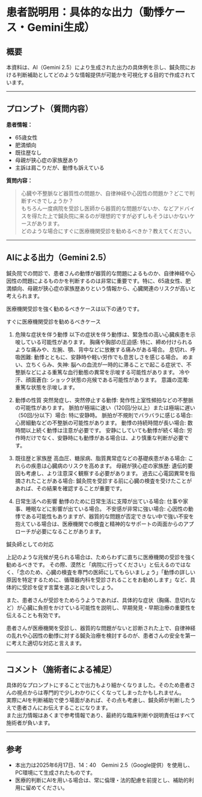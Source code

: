 # 患者説明用：具体的な出力（動悸ケース・Gemini生成）

## 概要

本資料は、AI（Gemini 2.5）により生成された出力の具体例を示し、鍼灸院における判断補助としてどのような情報提供が可能かを可視化する目的で作成されています。

---

## プロンプト（質問内容）

**患者情報：**

- 65歳女性
- 肥満傾向
- 既往歴なし
- 母親が狭心症の家族歴あり
- 主訴は肩こりだが、動悸も訴えている

**質問内容：**

> 心臓や不整脈など器質性の問題か、自律神経や心因性の問題か？どこで判断すべきでしょうか？  
> もちろん一度病院を受診し医師から器質的な問題がないか、などアドバイスを得たた上で鍼灸院に来るのが理想的ですが必ずしもそうはいかないケースがあります。  
> どのような場合にすぐに医療機関受診を勧めるべきか？教えてください。

---

## AIによる出力（Gemini 2.5）

鍼灸院での問診で、患者さんの動悸が器質的な問題によるものか、自律神経や心因性の問題によるものかを判断するのは非常に重要です。特に、65歳女性、肥満傾向、母親が狭心症の家族歴ありという情報から、心臓関連のリスクが高いと考えられます。

医療機関受診を強く勧めるべきケースは以下の通りです。

すぐに医療機関受診を勧めるべきケース

1. 危険な症状を伴う動悸
以下の症状を伴う動悸は、緊急性の高い心臓疾患を示唆している可能性があります。
胸痛や胸部の圧迫感: 特に、締め付けられるような痛みや、左腕、顎、背中などに放散する痛みがある場合。
息切れ、呼吸困難: 動悸とともに、安静時や軽い労作でも息苦しさを感じる場合。
めまい、立ちくらみ、失神: 脳への血流が一時的に滞ることで起こる症状で、不整脈などによる重篤な血行動態の異常を示唆する可能性があります。
冷や汗、顔面蒼白: ショック状態の兆候である可能性があります。
意識の混濁: 重篤な状態を示唆します。

2. 動悸の性質
突然発症し、突然停止する動悸: 発作性上室性頻拍などの不整脈の可能性があります。
脈拍が極端に速い（120回/分以上）または極端に遅い（50回/分以下）場合: 特に安静時。
脈拍が不規則でバラバラに感じる場合: 心房細動などの不整脈の可能性があります。
動悸の持続時間が長い場合: 数時間以上続く動悸は注意が必要です。
安静にしていても動悸が続く場合: 労作時だけでなく、安静時にも動悸がある場合は、より慎重な判断が必要です。

3. 既往歴と家族歴
高血圧、糖尿病、脂質異常症などの基礎疾患がある場合: これらの疾患は心臓病のリスクを高めます。
母親が狭心症の家族歴: 遺伝的要因も考慮し、より注意深く観察する必要があります。
過去に心電図異常を指摘されたことがある場合: 鍼灸院を受診する前に心臓の検査を受けたことがあれば、その結果を確認することが重要です。

4. 日常生活への影響
動悸のために日常生活に支障が出ている場合: 仕事や家事、睡眠などに影響が出ている場合。
不安感が非常に強い場合: 心因性の動悸である可能性もありますが、器質的な問題が否定できない中で強い不安を抱えている場合は、医療機関での検査と精神的なサポートの両面からのアプローチが必要になることがあります。

鍼灸師としての対応

上記のような兆候が見られる場合は、ためらわずに直ちに医療機関の受診を強く勧めるべきです。 その際、漠然と「病院に行ってください」と伝えるのではなく、「念のため、心臓の検査を専門の医師にしてもらいましょう」「動悸の詳しい原因を特定するために、循環器内科を受診されることをお勧めします」など、具体的に受診を促す言葉を選ぶと良いでしょう。

また、患者さんが受診をためらうようであれば、具体的な症状（胸痛、息切れなど）が心臓に負担をかけている可能性を説明し、早期発見・早期治療の重要性を伝えることも有効です。

患者さんが医療機関を受診し、器質的な問題がないと診断された上で、自律神経の乱れや心因性の動悸に対する鍼灸治療を検討するのが、患者さんの安全を第一に考えた適切な対応と言えます。

---

## コメント（施術者による補足）

具体的なプロンプトにすることで出力もより細かくなりました。そのため患者さんの視点からは専門的で少しわかりにくくなってしまったかもしれません。  
実際にAIを判断補助で使う場面があれば、その点も考慮し、鍼灸師が判断したうえで患者さんにお伝えすることになります。  
また出力情報はあくまで参考情報であり、最終的な臨床判断や説明責任はすべて施術者が負います。

---

## 参考

- 本出力は2025年6月17日、14：40　Gemini 2.5（Google提供）を使用し、PC環境にて生成されたものです。
- 医療的判断にAIを用いる場合は、常に倫理・法的配慮を前提とし、補助的利用に留めてください。
